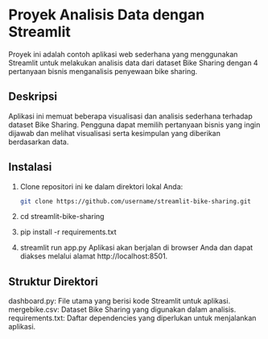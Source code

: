 # Proyek Analisis Data dengan Streamlit

Proyek ini adalah contoh aplikasi web sederhana yang menggunakan Streamlit untuk melakukan analisis data dari dataset Bike Sharing dengan 4 pertanyaan bisnis menganalisis penyewaan bike sharing.

## Deskripsi

Aplikasi ini memuat beberapa visualisasi dan analisis sederhana terhadap dataset Bike Sharing. Pengguna dapat memilih pertanyaan bisnis yang ingin dijawab dan melihat visualisasi serta kesimpulan yang diberikan berdasarkan data.

## Instalasi

1. Clone repositori ini ke dalam direktori lokal Anda:

   ```bash
   git clone https://github.com/username/streamlit-bike-sharing.git
2. cd streamlit-bike-sharing
3. pip install -r requirements.txt
4. streamlit run app.py
Aplikasi akan berjalan di browser Anda dan dapat diakses melalui alamat http://localhost:8501.

## Struktur Direktori
dashboard.py: File utama yang berisi kode Streamlit untuk aplikasi.
mergebike.csv: Dataset Bike Sharing yang digunakan dalam analisis.
requirements.txt: Daftar dependencies yang diperlukan untuk menjalankan aplikasi.
